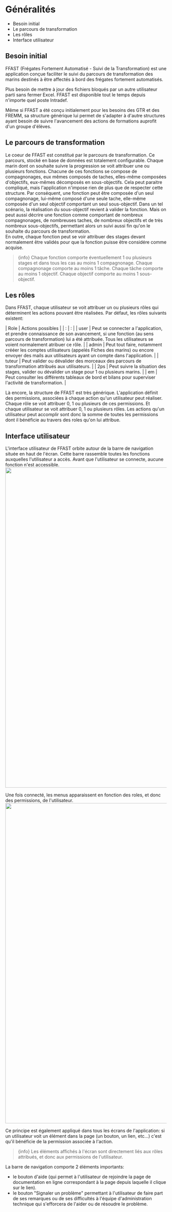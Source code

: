 # Généralités

- Besoin initial
- Le parcours de transformation
- Les rôles
- Interface utilisateur

## Besoin initial
FFAST (Frégates Fortement Automatisé - Suivi de la Transformation) est une application conçue faciliter le suivi du parcours de transformation des marins destinés à être affectés à bord des frégates fortement automatisés.  

Plus besoin de mettre à jour des fichiers bloqués par un autre utilisateur parti sans fermer Excel. FFAST est disponible tout le temps depuis n'importe quel poste Intradef.

Même si FFAST a été conçu initialement pour les besoins des GTR et des FREMM, sa structure générique lui permet de s'adapter à d'autre structures ayant besoin de suivre l'avancement des actions de formations auprofit d'un groupe d'élèves.

## Le parcours de transformation
Le coeur de FFAST est constitué par le parcours de transformation.
Ce parcours, stocké en base de données est totalement configurable.
Chaque marin dont on souhaite suivre la progression se voit attribuer une ou plusieurs fonctions. Chacune de ces fonctions se compose de compagnonages, eux mêmes composés de taches, elles-même composées d'objectifs, eux-mêmes décomposés en sous-objectifs.
Cela peut paraitre compliqué, mais l'application n'impose rien de plus que de respecter cette structure.
Par conséquent, une fonction peut être composée d'un seul compagnonage, lui-même composé d'une seule tache, elle-même composée d'un seul objectif comportant un seul sous-objectif. Dans un tel scénario, la réalisation du sous-objectif revient à valider la fonction.
Mais on peut aussi décrire une fonction comme comportant de nombreux compagnonages, de nombreuses taches, de nombreux objectifs et de très nombreux sous-objectifs, permettant alors un suivi aussi fin qu'on le souhaite du parcours de transformation.  
En outre, chaque fonction peut se voir attribuer des stages devant normalement être validés pour que la fonction puisse être considére comme acquise.

> {info} Chaque fonction comporte éventuellement 1 ou plusieurs stages et dans tous les cas au moins 1 compagnonage. Chaque compagnonage comporte au moins 1 tâche. Chaque tâche comporte au moins 1 objectif. Chaque objectif comporte au moins 1 sous-objectif.

## Les rôles
Dans FFAST, chaque utilisateur se voit attribuer un ou plusieurs rôles qui déterminent les actions pouvant être réalisées.
Par défaut, les rôles suivants existent:

| Role    | Actions possibles | 
| :       |   :    | 
| user    | Peut se connecter a l'application, et prendre connaissance de son avancement, si une fonction (au sens parcours de transformation) lui a été attribuée. Tous les utilisateurs se voient normalement atribuer ce rôle. |
| admin   | Peut tout faire, notamment crééer les comptes utilisateurs (appelés Fiches des marins) ou encore envoyer des mails aux utilisateurs ayant un compte dans l'application.  | 
| tuteur  | Peut valider ou dévalider des morceaux des parcours de transformation attribués aux utilisateurs.  | 
| 2ps     | Peut suivre la situation des stages, valider ou dévalider un stage pour 1 ou plusieurs marins. | 
| em      | Peut consulter les différents tableaux de bord et bilans pour superviser l'activité de transformation. | 

Là encore, la structure de FFAST est très générique. L'application définit des permissions, associées à chaque action qu'un utilisateur peut réaliser.
Chaque rôle se voit attribuer 0, 1 ou plusieurs de ces permissions.
Et chaque utilisateur se voit attribuer 0, 1 ou plusieurs rôles.
Les actions qu'un utilisateur peut accomplir sont donc la somme de toutes les permissions dont il bénéficie au travers des roles qu'on lui attribue.

## Interface utilisateur

L'interface utilisateur de FFAST orbite autour de la barre de navigation située en haut de l'écran.
Cette barre rassemble toutes les fonctions auxquelles l'utilisateur a accès.
Avant que l'utilisateur se connecte, aucune fonction n'est accessible.
<img src="{{ url(asset('docs/images/' . env('DOC_VERSION') . '/home.png' )) }}" width=1000px>

Une fois connecté, les menus apparaissent en fonction des roles, et donc des permissions, de l'utilisateur.
<img src="{{ url(asset('docs/images/' . env('DOC_VERSION') . '/home_loggedin.png' )) }}" width=1000px>

Ce principe est également appliqué dans tous les écrans de l'application: si un utilisateur voit un élément dans la page (un bouton, un lien, etc...) c'est qu'il bénéficie de la permission associée à l'action.

> {info} Les éléments affichés à l'écran sont directement liés aux rôles attribués, et donc aux permissions de l'utilisateur.

La barre de navigation comporte 2 éléments importants:
- le bouton d'aide (qui permet à l'utilisateur de rejoindre la page de documentation en ligne correspondant à la page depuis laquelle il clique sur le lien).
- le bouton "Signaler un problème" permettant à l'utilisateur de faire part de ses remarques ou de ses difficultés à l'équipe d'administration technique qui s'efforcera de l'aider ou de résoudre le problème.

